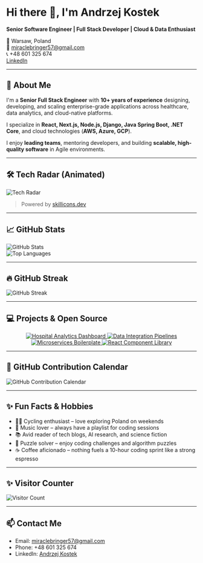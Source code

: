 # Hi there 👋, I'm Andrzej Kostek

**Senior Software Engineer | Full Stack Developer | Cloud & Data Enthusiast**  

📍 Warsaw, Poland  
📧 miraclebringer57@gmail.com  
📞 +48 601 325 674  
[LinkedIn](https://www.linkedin.com/in/andrzej-kostek-9a19a0388/)

---

## 🚀 About Me

I'm a **Senior Full Stack Engineer** with **10+ years of experience** designing, developing, and scaling enterprise-grade applications across healthcare, data analytics, and cloud-native platforms.  

I specialize in **React, Next.js, Node.js, Django, Java Spring Boot, .NET Core**, and cloud technologies (**AWS, Azure, GCP**).  

I enjoy **leading teams**, mentoring developers, and building **scalable, high-quality software** in Agile environments.

---

## 🛠 Tech Radar (Animated)

![Tech Radar](https://skillicons.dev/icons?i=python,java,csharp,js,ts,nodejs,react,nextjs,django,spring,aws,azure,gcp,docker,kubernetes,terraform,postgres,mysql,mongodb,kafka,rabbitmq,jest,pytest,tailwind,materialui)

> Powered by [skillicons.dev](https://skillicons.dev)

---

## 📈 GitHub Stats

![GitHub Stats](https://github-readme-stats.vercel.app/api?username=HickAI&show_icons=true&theme=radical)  
![Top Languages](https://github-readme-stats.vercel.app/api/top-langs/?username=HickAI&layout=compact&theme=radical)

---

## 🔥 GitHub Streak

![GitHub Streak](https://github-readme-streak-stats.herokuapp.com/?user=HickAI&theme=radical&hide_border=true)

---

## 💻 Projects & Open Source

<div align="center">
  <a href="https://github.com/HickAI/hospital-analytics">
    <img src="https://github-readme-stats.vercel.app/api/pin/?username=HickAI&repo=hospital-analytics&theme=radical" alt="Hospital Analytics Dashboard" />
  </a>
  <a href="https://github.com/HickAI/data-pipelines">
    <img src="https://github-readme-stats.vercel.app/api/pin/?username=HickAI&repo=data-pipelines&theme=radical" alt="Data Integration Pipelines" />
  </a>
  <a href="https://github.com/HickAI/microservices-boilerplate">
    <img src="https://github-readme-stats.vercel.app/api/pin/?username=HickAI&repo=microservices-boilerplate&theme=radical" alt="Microservices Boilerplate" />
  </a>
  <a href="https://github.com/HickAI/react-components">
    <img src="https://github-readme-stats.vercel.app/api/pin/?username=HickAI&repo=react-components&theme=radical" alt="React Component Library" />
  </a>
</div>

---

## 📅 GitHub Contribution Calendar

![GitHub Contribution Calendar](https://github.com/HickAI/github-contribution-grid-snake.svg)

---

## ✨ Fun Facts & Hobbies

- 🚴‍♂️ Cycling enthusiast – love exploring Poland on weekends  
- 🎵 Music lover – always have a playlist for coding sessions  
- 📚 Avid reader of tech blogs, AI research, and science fiction  
- 🧩 Puzzle solver – enjoy coding challenges and algorithm puzzles  
- ☕ Coffee aficionado – nothing fuels a 10-hour coding sprint like a strong espresso  

---

## ✨ Visitor Counter

![Visitor Count](https://profile-counter.glitch.me/HickAI/count.svg)

---

## 📫 Contact Me

- Email: miraclebringer57@gmail.com  
- Phone: +48 601 325 674  
- LinkedIn: [Andrzej Kostek](https://www.linkedin.com/in/andrzej-kostek-9a19a0388/)  

